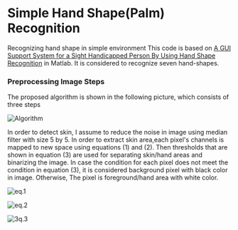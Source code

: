 # Simple Hand Shape(Palm) Recognition
Recognizing hand shape in simple environment
This code is based on [A GUI Support System for a Sight Handicapped Person By Using Hand Shape Recognition](http://ieeexplore.ieee.org/document/976540) in Matlab. It is considered to recognize seven hand-shapes.


### Preprocessing Image Steps

The proposed algorithm is shown in the following picture, which consists of three steps

![Algorithm](https://user-images.githubusercontent.com/15813546/31728332-e49f9e8e-b438-11e7-9433-3f9ba770e88f.png)

In order to detect skin, I assume to reduce the noise in image using median filter with size 5 by 5. In order to extract skin area,each pixel's channels is mapped to new space using equations (1) and (2). Then thresholds that are shown in equation (3) are used for separating skin/hand areas and binarizing the image. In case the condition for each pixel does not meet the condition in equation (3), it is considered background pixel with black color in image. Otherwise, The pixel is foreground/hand area with white color.

![eq.1](https://user-images.githubusercontent.com/15813546/31732892-de1a65f4-b446-11e7-915b-1c356bbd8c12.jpg)

![eq.2](https://user-images.githubusercontent.com/15813546/31732894-e0d6e22c-b446-11e7-8e59-5e7234e1d0a6.jpg)

![3q.3](https://user-images.githubusercontent.com/15813546/31733259-f6ba4006-b447-11e7-8f2c-8e1c4b18b990.jpg)
